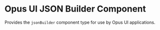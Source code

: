 # Opus UI JSON Builder Component

Provides the `jsonBuilder` component type for use by Opus UI applications.